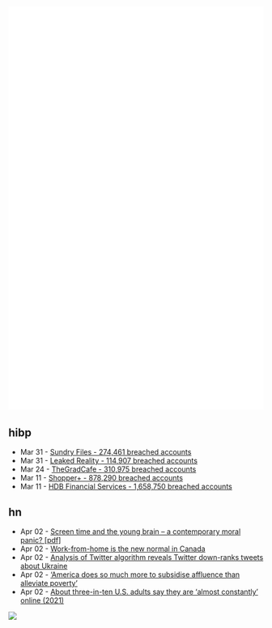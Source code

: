 ![Metrics](https://raw.githubusercontent.com/phixion/phixion/master/metrics.svg)

## hibp

<!--
for https://github.com/phixion/phixion/blob/main/.github/workflows/feeds.yml
-->
<!--START_SECTION:haveibeenpwnd-->
- Mar 31 - [Sundry Files - 274,461 breached accounts](https://haveibeenpwned.com/PwnedWebsites#SundryFiles)
- Mar 31 - [Leaked Reality - 114,907 breached accounts](https://haveibeenpwned.com/PwnedWebsites#LeakedReality)
- Mar 24 - [TheGradCafe - 310,975 breached accounts](https://haveibeenpwned.com/PwnedWebsites#TheGradCafe)
- Mar 11 - [Shopper+ - 878,290 breached accounts](https://haveibeenpwned.com/PwnedWebsites#ShopperPlus)
- Mar 11 - [HDB Financial Services - 1,658,750 breached accounts](https://haveibeenpwned.com/PwnedWebsites#HDBFinancialServices)
<!--END_SECTION:haveibeenpwnd-->

## hn

<!--
for https://github.com/phixion/phixion/blob/main/.github/workflows/feeds.yml
-->
<!--START_SECTION:hn-->
- Apr 02 - [Screen time and the young brain – a contemporary moral panic? [pdf]](https://www.diva-portal.org/smash/get/diva2:1509482/FULLTEXT02.pdf)
- Apr 02 - [Work-from-home is the new normal in Canada](https://nationalpost.com/opinion/work-from-home-new-normal-in-canada)
- Apr 02 - [Analysis of Twitter algorithm reveals Twitter down-ranks tweets about Ukraine](https://english.nv.ua/nation/analysis-of-code-for-twitter-algorithm-reveals-social-medium-down-ranks-tweets-about-ukraine-50314963.html)
- Apr 02 - [‘America does so much more to subsidise affluence than alleviate poverty’](https://www.ft.com/content/6218aa73-ae25-46fc-9503-f2f45b8db47f)
- Apr 02 - [About three-in-ten U.S. adults say they are ‘almost constantly’ online (2021)](https://www.pewresearch.org/fact-tank/2021/03/26/about-three-in-ten-u-s-adults-say-they-are-almost-constantly-online/)
<!--END_SECTION:hn-->

<!--
for https://yhype.me
-->
![](https://hit.yhype.me/github/profile?user_id=13013670)
